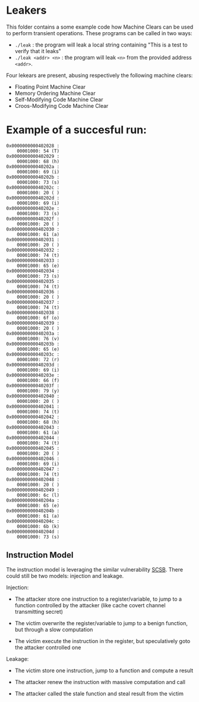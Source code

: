 # Leakers
This folder contains a some example code how Machine Clears can be used to perform transient operations. These programs
can be called in two ways:

* `./leak` : the program will leak a local string containing "This is a test to verify that it leaks"
* `./leak <addr> <n>` : the program will leak `<n>` from the provided address `<addr>`. 

Four lekears are present, abusing respectively the following machine clears:

* Floating Point Machine Clear
* Memory Ordering Machine Clear
* Self-Modifying Code Machine Clear
* Croos-Modifying Code Machine Clear

# Example of a succesful run:

```
0x0000000000402028 :
	00001000: 54 (T)
0x0000000000402029 :
	00001000: 68 (h)
0x000000000040202a :
	00001000: 69 (i)
0x000000000040202b :
	00001000: 73 (s)
0x000000000040202c :
	00001000: 20 ( )
0x000000000040202d :
	00001000: 69 (i)
0x000000000040202e :
	00001000: 73 (s)
0x000000000040202f :
	00001000: 20 ( )
0x0000000000402030 :
	00001000: 61 (a)
0x0000000000402031 :
	00001000: 20 ( )
0x0000000000402032 :
	00001000: 74 (t)
0x0000000000402033 :
	00001000: 65 (e)
0x0000000000402034 :
	00001000: 73 (s)
0x0000000000402035 :
	00001000: 74 (t)
0x0000000000402036 :
	00001000: 20 ( )
0x0000000000402037 :
	00001000: 74 (t)
0x0000000000402038 :
	00001000: 6f (o)
0x0000000000402039 :
	00001000: 20 ( )
0x000000000040203a :
	00001000: 76 (v)
0x000000000040203b :
	00001000: 65 (e)
0x000000000040203c :
	00001000: 72 (r)
0x000000000040203d :
	00001000: 69 (i)
0x000000000040203e :
	00001000: 66 (f)
0x000000000040203f :
	00001000: 79 (y)
0x0000000000402040 :
	00001000: 20 ( )
0x0000000000402041 :
	00001000: 74 (t)
0x0000000000402042 :
	00001000: 68 (h)
0x0000000000402043 :
	00001000: 61 (a)
0x0000000000402044 :
	00001000: 74 (t)
0x0000000000402045 :
	00001000: 20 ( )
0x0000000000402046 :
	00001000: 69 (i)
0x0000000000402047 :
	00001000: 74 (t)
0x0000000000402048 :
	00001000: 20 ( )
0x0000000000402049 :
	00001000: 6c (l)
0x000000000040204a :
	00001000: 65 (e)
0x000000000040204b :
	00001000: 61 (a)
0x000000000040204c :
	00001000: 6b (k)
0x000000000040204d :
	00001000: 73 (s)
```

## Instruction Model

The instruction model is leveraging the similar vulnerability [SCSB](https://github.com/vusec/fpvi-scsb). There could still be two models: injection and leakage.

Injection: 

- The attacker store one instruction to a register/variable, to jump to a function controlled by the attacker (like cache covert channel transmitting secret)

- The victim overwrite the register/variable to jump to a benign function, but through a slow computation

- The victim execute the instruction in the register, but speculatively goto the attacker controlled one

Leakage:

- The victim store one instruction, jump to a function and compute a result

- The attacker renew the instruction with massive computation and call

- The attacker called the stale function and steal result from the victim